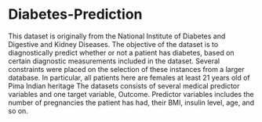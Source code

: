 # Diabetes-Prediction
This dataset is originally from the National Institute of Diabetes and Digestive and Kidney Diseases. The objective of the dataset is to diagnostically predict whether or not a patient has diabetes, based on certain diagnostic measurements included in the dataset. Several constraints were placed on the selection of these instances from a larger database. In particular, all patients here are females at least 21 years old of Pima Indian heritage
The datasets consists of several medical predictor variables and one target variable, Outcome. Predictor variables includes the number of pregnancies the patient has had, their BMI, insulin level, age, and so on.
